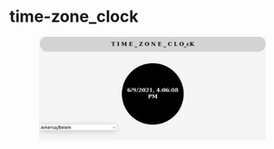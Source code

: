 # time-zone_clock

<div align="center">
    <img src="./Screenshot from 2021-06-09 22-06-08.png" width="400px"</img> 
</div>
